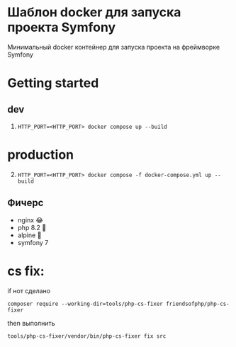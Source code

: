 # Шаблон docker для запуска проекта Symfony
Минимальный docker контейнер для запуска проекта на фреймворке Symfony

# Getting started
##  dev
1. `HTTP_PORT=<HTTP_PORT> docker compose up --build`

# production
2. `HTTP_PORT=<HTTP_PORT> docker compose -f docker-compose.yml up --build`

## Фичерс

* nginx 😂
* php 8.2 🤠
* alpine 🥵
* symfony 7

# cs fix:

if нот сделано

`composer require --working-dir=tools/php-cs-fixer friendsofphp/php-cs-fixer`

then выполнить

`tools/php-cs-fixer/vendor/bin/php-cs-fixer fix src`
